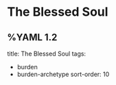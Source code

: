 # The Blessed Soul


%YAML 1.2
---
title: The Blessed Soul
tags:
  - burden
  - burden-archetype
sort-order: 10